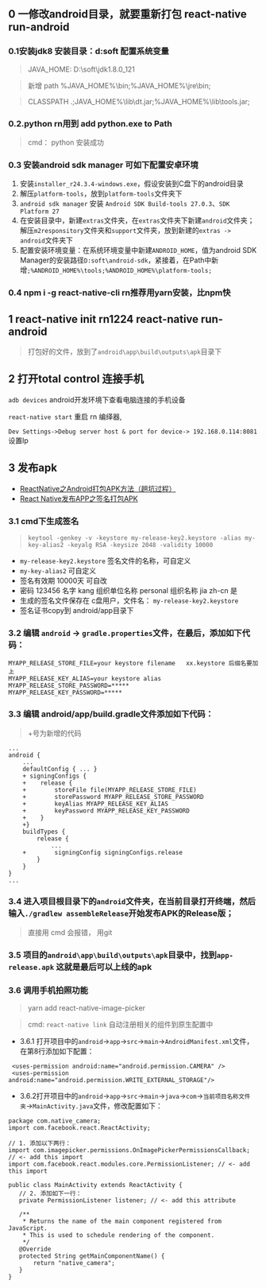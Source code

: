 ## 0 一修改android目录，就要重新打包 react-native run-android
### 0.1安装jdk8  安装目录：d:soft 配置系统变量
  > JAVA_HOME:  D:\soft\jdk1.8.0_121
  
  > 新增 path  %JAVA_HOME%\bin;%JAVA_HOME%\jre\bin;
  
  > CLASSPATH .;JAVA_HOME%\lib\dt.jar;%JAVA_HOME%\lib\tools.jar;
  
### 0.2.python rn用到  add python.exe to Path  
  > cmd： python 安装成功
  
### 0.3 安装android sdk manager 可如下配置安卓环境 
  1. 安装`installer_r24.3.4-windows.exe`，假设安装到C盘下的android目录
  3. 解压`platform-tools`，放到`platform-tools`文件夹下
  4. `android sdk manager` 安装 `Android SDK Build-tools 27.0.3`、`SDK Platform 27`
  5. 在安装目录中，新建`extras`文件夹，在`extras`文件夹下新建`android`文件夹；解压`m2responsitory`文件夹和`support`文件夹，放到新建的`extras -> android`文件夹下
  6. 配置安装环境变量：在系统环境变量中新建`ANDROID_HOME`，值为android SDK Manager的安装路径`D:soft\android-sdk`，紧接着，在Path中新增`;%ANDROID_HOME%\tools;%ANDROID_HOME%\platform-tools;`
### 0.4 npm i -g react-native-cli  rn推荐用yarn安装，比npm快

## 1 react-native init rn1224   react-native run-android
  > 打包好的文件，放到了`android\app\build\outputs\apk`目录下
  
## 2 打开total control 连接手机

  `adb devices`  android开发环境下查看电脑连接的手机设备
  
  `react-native start`  重启 rn 编绎器,
  
  `Dev Settings->Debug server host & port for device-> 192.168.0.114:8081` 设置Ip

## 3 发布apk 
 - [ReactNative之Android打包APK方法（趟坑过程）](http://www.jianshu.com/p/1380d4c8b596)
 - [React Native发布APP之签名打包APK](http://blog.csdn.net/fengyuzhengfan/article/details/51958848)
 
### 3.1 cmd下生成签名
  > `keytool -genkey -v -keystore my-release-key2.keystore -alias my-key-alias2 -keyalg RSA -keysize 2048 -validity 10000`
  + `my-release-key2.keystore` 签名文件的名称，可自定义
  + `my-key-alias2` 可自定义
  + 签名有效期 10000天  可自改
  + 密码 123456  名字 kang  组织单位名称 personal  组织名称 jia  zh-cn  是
  + 生成的签名文件保存在 c盘用户，文件名： `my-release-key2.keystore`
  + 签名证书copy到 android/app目录下  
  
### 3.2  编辑 `android` -> `gradle.properties`文件，在最后，添加如下代码：
```
MYAPP_RELEASE_STORE_FILE=your keystore filename   xx.keystore 后缀名要加上
MYAPP_RELEASE_KEY_ALIAS=your keystore alias
MYAPP_RELEASE_STORE_PASSWORD=*****
MYAPP_RELEASE_KEY_PASSWORD=*****
```
### 3.3 编辑 android/app/build.gradle文件添加如下代码：
> +号为新增的代码
 ```
 ...
 android {
     ...
     defaultConfig { ... }
     + signingConfigs {
     +    release {
     +        storeFile file(MYAPP_RELEASE_STORE_FILE)
     +        storePassword MYAPP_RELEASE_STORE_PASSWORD
     +        keyAlias MYAPP_RELEASE_KEY_ALIAS
     +        keyPassword MYAPP_RELEASE_KEY_PASSWORD
     +    }
     +}
     buildTypes {
         release {
             ...
     +        signingConfig signingConfigs.release
         }
     }
 }
 ...
 ```
### 3.4  进入项目根目录下的`android`文件夹，在当前目录打开终端，然后输入`./gradlew assembleRelease`开始发布APK的Release版；
> 直接用 cmd 会报错， 用git
### 3.5 项目的`android\app\build\outputs\apk`目录中，找到`app-release.apk` 这就是最后可以上线的apk
### 3.6 调用手机拍照功能
> yarn add react-native-image-picker

> cmd: `react-native link` 自动注册相关的组件到原生配置中

+ 3.6.1 打开项目中的`android`->`app`->`src`->`main`->`AndroidManifest.xml`文件，在第8行添加如下配置：
```
 <uses-permission android:name="android.permission.CAMERA" />
 <uses-permission android:name="android.permission.WRITE_EXTERNAL_STORAGE"/>
```
+ 3.6.2打开项目中的`android`->`app`->`src`->`main`->`java`->`com`->`当前项目名称文件夹`->`MainActivity.java`文件，修改配置如下：
```
package com.native_camera;
import com.facebook.react.ReactActivity;

// 1. 添加以下两行：
import com.imagepicker.permissions.OnImagePickerPermissionsCallback; // <- add this import
import com.facebook.react.modules.core.PermissionListener; // <- add this import

public class MainActivity extends ReactActivity {
   // 2. 添加如下一行：
   private PermissionListener listener; // <- add this attribute

   /**
    * Returns the name of the main component registered from JavaScript.
    * This is used to schedule rendering of the component.
    */
   @Override
   protected String getMainComponentName() {
       return "native_camera";
   }
}
```